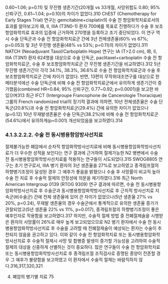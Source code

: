 0.60~1.06; p=0.11) 및 무진행 생존기간(20개월 vs 33개월, 사망위험도 0.80; 95% 신뢰구간, 0.61~1.04; p=0.10)의 차이가 없었다.310 ChEST (Chemotherapy for Early Stages Trial) 연구는 gemcitabine+cisplatin의 수술 전 항암화학치료로서의 효과를 알아보고자 IB, II, IIIA (T3N0-1) 환자 700예를 목표로 진행하다가 수술 후 보조항암화학치료 효과의 입증에 근거하여 270명을 등록하고 조기 중단되었다. 이 연구 역시 수술 단독군과 수술 전 항암화학치료군 간에 3년 전체생존율(60% vs 67%; p=0.053) 및 3년 무진행 생존율(48% vs 53%; p=0.11)의 차이가 없었다.311 NATCH (Neoadjuvant Taxol/Carboplatin Hope) 연구는 IA (T>2.0 cm), IB, II, IIIA (T3N1) 환자 624명을 대상으로 수술 단독군, paclitaxel+carboplatin 수술 전 항암화학치료군, 수술 후 보조항암화학치료군 간 무진행 생존기간을 비교하였다.312 5년 무진행 생존기간이 각각 34.1%, 38.3%, 36.6%로 수술 전 항암화학치료군과 수술 후 보조항암화학치료군 간에 차이가 없었다.
반면, 13편의 무작위대조연구를 대상으로 한 메타분석에선 수술 단독군에 비해 수술 전 항암화학치료군에서 유의하게 생존기간이 증가했음(combined HR=0.84; 95% 신뢰구간, 0.77~0.92; p=0.0001)을 보고한 바 있으며313 최근 IFCT (Intergroupe Francophone de Cancerologie Thoracique) 그룹의 French randomized trial의 장기적 결과에 의하면, 10년 전체생존율은 수술 단독군(20.8%)과 수술 전 항암화학치료군(29.4%) 간에 유의한 차이가 없었으나(p=0.12) 10년 무재발생존율은 수술 단독군(38.2%)에 비해 수술 전 항암화학치료군(54.6%)에서 유의하게(p=0.001) 개선되었음을 보고하였다.314

### 4.1.3.2.2.2. 수술 전 동시병용항암방사선치료
절제불가능한 폐암에서 순차적 항암화학방사선치료에 비해 동시병용항암화학방사선치료가 더 우수한 성적을 보인다는 연구 결과에 근거하여 절제가능한 N2 병변에서 수술 전 동시병용항암화학방사선치료를 적용하는 연구들이 시도되었다.315 SWOG8805 연구는 초기 연구로서, IIIA 병기 환자의 3년 생존율을 27%로 보고하였고 종격림프절의 하향병기조정이 달성된 경우 그 예후가 좋음을 밝혔으나 수술 후 사망률이 비교적 높아 수술 전 치료 후 수술적 절제의 안정성에 의문을 제기하였다.316 최근 North American Intergroup 0139 (RTOG 9309) 연구 결과에 따르면, 수술 전 동시병용항암화학방사선치료 후 수술군과 동시병용항암화학방사선치료 후 근치적 방사선치료 지속군(비수술군) 간에 전체 생존율에 있어 큰 차이가 없었으나(5년 생존율 27% vs 20%, p=0.24), 무재발 생존율의 경우 수술군에서 통계적으로 유의한 생존율 증가가 관찰되었고(5년 생존율 22% vs 11%, p=0.017), 종격림프절의 하향병기조정이 좋은 예후인자로 작용함을 보고하였다.317 하지만, 수술적 절제 방법 중 전폐절제술을 시행받은 환자의 사망률이 26%로 매우 높게 보고되었으므로 N2 병기 환자에서 수술 전 동시병용항암화학방사선치료 후 수술을 고려할 때 전폐절제술이 예상되는 환자는 수술이 추천되지 않음을 권고하고 있다.
이와 같이 수술 전 항암화학치료 또는 동시병용항암화학방사선치료 후 수술적 절제시 사망 및 합병증 발생이 증가할 가능성을 고려하여 수술적 절제의 대상을 신중하게 선별하는 것이 중요하다. 많은 연구들이 수술 전 항암화학치료 또는 동시병용항암화학방사선치료 후 종격림프절 조직검사로 증명된 종양이 잔존할 경우 그 예후가 불량함을 보고하였고 이 환자에서 수술적 절제는 바람직하지 않다.316,317,320,321

4. 폐암의 병기별 치료 <PAGE>75